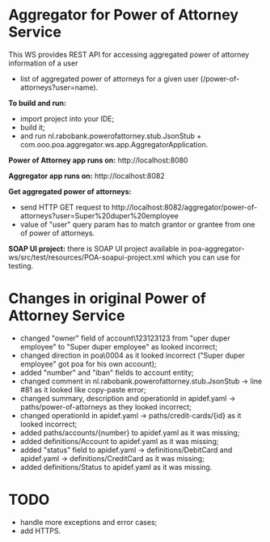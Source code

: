 # Aggregator for Power of Attorney Service
This WS provides REST API for accessing aggregated power of attorney information of a user
  - list of aggregated power of attorneys for a given user (/power-of-attorneys?user=name).

**To build and run:**
  - import project into your IDE;
  - build it;
  - and run nl.rabobank.powerofattorney.stub.JsonStub + com.ooo.poa.aggregator.ws.app.AggregatorApplication.

**Power of Attorney app runs on:** http://localhost:8080

**Aggregator app runs on:** http://localhost:8082

**Get aggregated power of attorneys:**
  - send HTTP GET request to http://localhost:8082/aggregator/power-of-attorneys?user=Super%20duper%20employee
  - value of "user" query param has to match grantor or grantee from one of power of attorneys.

**SOAP UI project:**
  there is SOAP UI project available in poa-aggregator-ws/src/test/resources/POA-soapui-project.xml
  which you can use for testing.

# Changes in original Power of Attorney Service
  - changed "owner" field of account\123123123 from "uper duper employee" to "Super duper employee" as looked incorrect;
  - changed direction in poa\0004 as it looked incorrect ("Super duper employee" got poa for his own account);
  - added "number" and "iban" fields to account entity;
  - changed comment in nl.rabobank.powerofattorney.stub.JsonStub -> line #81 as it looked like copy-paste error;
  - changed summary, description and operationId in apidef.yaml -> paths/power-of-attorneys as they looked incorrect;
  - changed operationId in apidef.yaml -> paths/credit-cards/{id} as it looked incorrect;
  - added paths/accounts/{number} to apidef.yaml as it was missing;
  - added definitions/Account to apidef.yaml as it was missing;
  - added "status" field to apidef.yaml -> definitions/DebitCard and apidef.yaml -> definitions/CreditCard as it was missing;
  - added definitions/Status to apidef.yaml as it was missing.

# TODO
  - handle more exceptions and error cases;
  - add HTTPS.